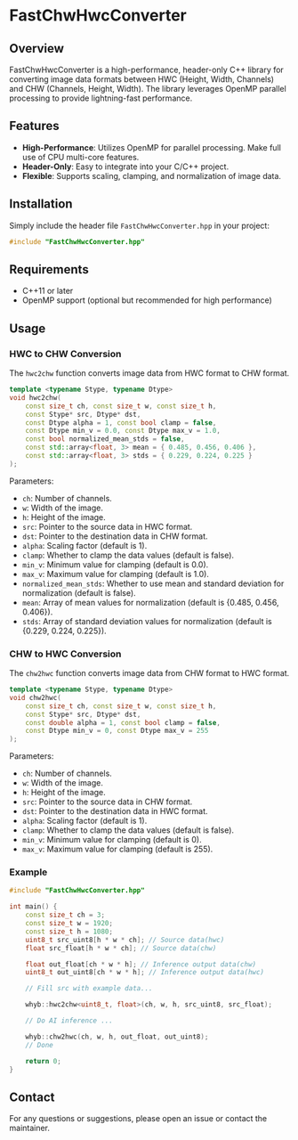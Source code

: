 # FastChwHwcConverter

## Overview
FastChwHwcConverter is a high-performance, header-only C++ library for converting image data formats between HWC (Height, Width, Channels) and CHW (Channels, Height, Width). The library leverages OpenMP parallel processing to provide lightning-fast performance.

## Features
- **High-Performance**: Utilizes OpenMP for parallel processing. Make full use of CPU multi-core features.
- **Header-Only**: Easy to integrate into your C/C++ project.
- **Flexible**: Supports scaling, clamping, and normalization of image data.

## Installation
Simply include the header file `FastChwHwcConverter.hpp` in your project:

```cpp
#include "FastChwHwcConverter.hpp"
```

## Requirements
* C++11 or later
* OpenMP support (optional but recommended for high performance)

## Usage

### HWC to CHW Conversion
The `hwc2chw` function converts image data from HWC format to CHW format.
```cpp
template <typename Stype, typename Dtype>
void hwc2chw(
    const size_t ch, const size_t w, const size_t h,
    const Stype* src, Dtype* dst,
    const Dtype alpha = 1, const bool clamp = false,
    const Dtype min_v = 0.0, const Dtype max_v = 1.0,
    const bool normalized_mean_stds = false,
    const std::array<float, 3> mean = { 0.485, 0.456, 0.406 },
    const std::array<float, 3> stds = { 0.229, 0.224, 0.225 }
);
```

Parameters:

* `ch`: Number of channels.
* `w`: Width of the image.
* `h`: Height of the image.
* `src`: Pointer to the source data in HWC format.
* `dst`: Pointer to the destination data in CHW format.
* `alpha`: Scaling factor (default is 1).
* `clamp`: Whether to clamp the data values (default is false).
* `min_v`: Minimum value for clamping (default is 0.0).
* `max_v`: Maximum value for clamping (default is 1.0).
* `normalized_mean_stds`: Whether to use mean and standard deviation for normalization (default is false).
* `mean`: Array of mean values for normalization (default is {0.485, 0.456, 0.406}).
* `stds`: Array of standard deviation values for normalization (default is {0.229, 0.224, 0.225}).

### CHW to HWC Conversion
The `chw2hwc` function converts image data from CHW format to HWC format.

```cpp
template <typename Stype, typename Dtype>
void chw2hwc(
    const size_t ch, const size_t w, const size_t h, 
    const Stype* src, Dtype* dst, 
    const double alpha = 1, const bool clamp = false,
    const Dtype min_v = 0, const Dtype max_v = 255
);
```
Parameters:

* `ch`: Number of channels.
* `w`: Width of the image.
* `h`: Height of the image.
* `src`: Pointer to the source data in CHW format.
* `dst`: Pointer to the destination data in HWC format.
* `alpha`: Scaling factor (default is 1).
* `clamp`: Whether to clamp the data values (default is false).
* `min_v`: Minimum value for clamping (default is 0).
* `max_v`: Maximum value for clamping (default is 255).


### Example
```cpp
#include "FastChwHwcConverter.hpp"

int main() {
    const size_t ch = 3;
    const size_t w = 1920;
    const size_t h = 1080;
    uint8_t src_uint8[h * w * ch]; // Source data(hwc)
    float src_float[h * w * ch]; // Source data(chw)

    float out_float[ch * w * h]; // Inference output data(chw)
    uint8_t out_uint8[ch * w * h]; // Inference output data(hwc)

    // Fill src with example data...

    whyb::hwc2chw<uint8_t, float>(ch, w, h, src_uint8, src_float);

    // Do AI inference ...

    whyb::chw2hwc(ch, w, h, out_float, out_uint8);
    // Done

    return 0;
}
```

## Contact
For any questions or suggestions, please open an issue or contact the maintainer.